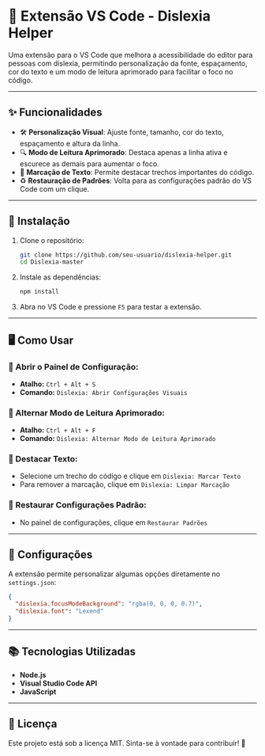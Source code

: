 # 📖 Extensão VS Code - Dislexia Helper

Uma extensão para o VS Code que melhora a acessibilidade do editor para pessoas com dislexia, permitindo personalização da fonte, espaçamento, cor do texto e um modo de leitura aprimorado para facilitar o foco no código.

---

## ✨ Funcionalidades

- 🛠 **Personalização Visual**: Ajuste fonte, tamanho, cor do texto, espaçamento e altura da linha.
- 🔍 **Modo de Leitura Aprimorado**: Destaca apenas a linha ativa e escurece as demais para aumentar o foco.
- 📝 **Marcação de Texto**: Permite destacar trechos importantes do código.
- ♻ **Restauração de Padrões**: Volta para as configurações padrão do VS Code com um clique.

---

## 🚀 Instalação

1. Clone o repositório:
   ```bash
   git clone https://github.com/seu-usuario/dislexia-helper.git
   cd Dislexia-master
   ```
2. Instale as dependências:
   ```bash
   npm install
   ```
3. Abra no VS Code e pressione `F5` para testar a extensão.

---

## 🖥 Como Usar

### 📌 Abrir o Painel de Configuração:
- **Atalho:** `Ctrl + Alt + S`
- **Comando:** `Dislexia: Abrir Configurações Visuais`

### 🎯 Alternar Modo de Leitura Aprimorado:
- **Atalho:** `Ctrl + Alt + F`
- **Comando:** `Dislexia: Alternar Modo de Leitura Aprimorado`

### 🔖 Destacar Texto:
- Selecione um trecho do código e clique em `Dislexia: Marcar Texto`
- Para remover a marcação, clique em `Dislexia: Limpar Marcação`

### 🔄 Restaurar Configurações Padrão:
- No painel de configurações, clique em `Restaurar Padrões`

---

## 🔧 Configurações

A extensão permite personalizar algumas opções diretamente no `settings.json`:
```json
{
  "dislexia.focusModeBackground": "rgba(0, 0, 0, 0.7)",
  "dislexia.font": "Lexend"
}
```

---

## 📚 Tecnologias Utilizadas

- **Node.js**
- **Visual Studio Code API**
- **JavaScript**

---

## 📜 Licença

Este projeto está sob a licença MIT. Sinta-se à vontade para contribuir! 🎉

